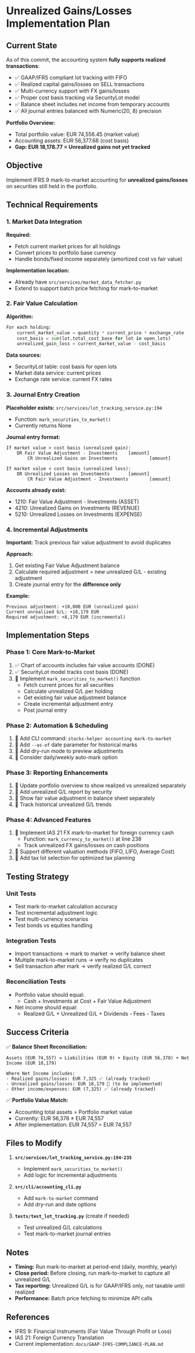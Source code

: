 # Unrealized Gains/Losses Implementation Plan

## Current State

As of this commit, the accounting system **fully supports realized transactions**:
- ✅ GAAP/IFRS compliant lot tracking with FIFO
- ✅ Realized capital gains/losses on SELL transactions
- ✅ Multi-currency support with FX gains/losses
- ✅ Proper cost basis tracking via SecurityLot model
- ✅ Balance sheet includes net income from temporary accounts
- ✅ All journal entries balanced with Numeric(20, 8) precision

**Portfolio Overview:**
- Total portfolio value: EUR 74,556.45 (market value)
- Accounting assets: EUR 56,377.68 (cost basis)
- **Gap: EUR 18,178.77 = Unrealized gains not yet tracked**

## Objective

Implement IFRS 9 mark-to-market accounting for **unrealized gains/losses** on securities still held in the portfolio.

## Technical Requirements

### 1. Market Data Integration

**Required:**
- Fetch current market prices for all holdings
- Convert prices to portfolio base currency
- Handle bonds/fixed income separately (amortized cost vs fair value)

**Implementation location:**
- Already have `src/services/market_data_fetcher.py`
- Extend to support batch price fetching for mark-to-market

### 2. Fair Value Calculation

**Algorithm:**
```python
For each holding:
    current_market_value = quantity * current_price * exchange_rate
    cost_basis = sum(lot.total_cost_base for lot in open_lots)
    unrealized_gain_loss = current_market_value - cost_basis
```

**Data sources:**
- SecurityLot table: cost basis for open lots
- Market data service: current prices
- Exchange rate service: current FX rates

### 3. Journal Entry Creation

**Placeholder exists:** `src/services/lot_tracking_service.py:194`
- Function: `mark_securities_to_market()`
- Currently returns None

**Journal entry format:**
```
If market value > cost basis (unrealized gain):
    DR Fair Value Adjustment - Investments    [amount]
        CR Unrealized Gains on Investments            [amount]

If market value < cost basis (unrealized loss):
    DR Unrealized Losses on Investments       [amount]
        CR Fair Value Adjustment - Investments        [amount]
```

**Accounts already exist:**
- 1210: Fair Value Adjustment - Investments (ASSET)
- 4210: Unrealized Gains on Investments (REVENUE)
- 5210: Unrealized Losses on Investments (EXPENSE)

### 4. Incremental Adjustments

**Important:** Track previous fair value adjustment to avoid duplicates

**Approach:**
1. Get existing Fair Value Adjustment balance
2. Calculate required adjustment = new unrealized G/L - existing adjustment
3. Create journal entry for the **difference only**

**Example:**
```
Previous adjustment: +10,000 EUR (unrealized gain)
Current unrealized G/L: +18,179 EUR
Required adjustment: +8,179 EUR (incremental)
```

## Implementation Steps

### Phase 1: Core Mark-to-Market
1. ✅ Chart of accounts includes fair value accounts (DONE)
2. ✅ SecurityLot model tracks cost basis (DONE)
3. 🔲 Implement `mark_securities_to_market()` function
   - Fetch current prices for all securities
   - Calculate unrealized G/L per holding
   - Get existing fair value adjustment balance
   - Create incremental adjustment entry
   - Post journal entry

### Phase 2: Automation & Scheduling
1. 🔲 Add CLI command: `stocks-helper accounting mark-to-market`
2. 🔲 Add `--as-of` date parameter for historical marks
3. 🔲 Add dry-run mode to preview adjustments
4. 🔲 Consider daily/weekly auto-mark option

### Phase 3: Reporting Enhancements
1. 🔲 Update portfolio overview to show realized vs unrealized separately
2. 🔲 Add unrealized G/L report by security
3. 🔲 Show fair value adjustment in balance sheet separately
4. 🔲 Track historical unrealized G/L trends

### Phase 4: Advanced Features
1. 🔲 Implement IAS 21 FX mark-to-market for foreign currency cash
   - Function: `mark_currency_to_market()` at line 238
   - Track unrealized FX gains/losses on cash positions
2. 🔲 Support different valuation methods (FIFO, LIFO, Average Cost)
3. 🔲 Add tax lot selection for optimized tax planning

## Testing Strategy

### Unit Tests
- Test mark-to-market calculation accuracy
- Test incremental adjustment logic
- Test multi-currency scenarios
- Test bonds vs equities handling

### Integration Tests
- Import transactions → mark to market → verify balance sheet
- Multiple mark-to-market runs → verify no duplicates
- Sell transaction after mark → verify realized G/L correct

### Reconciliation Tests
- Portfolio value should equal:
  - Cash + Investments at Cost + Fair Value Adjustment
- Net income should equal:
  - Realized G/L + Unrealized G/L + Dividends - Fees - Taxes

## Success Criteria

✅ **Balance Sheet Reconciliation:**
```
Assets (EUR 74,557) = Liabilities (EUR 0) + Equity (EUR 56,378) + Net Income (EUR 18,179)

Where Net Income includes:
- Realized gains/losses: EUR 7,325 ✅ (already tracked)
- Unrealized gains/losses: EUR 18,179 🔲 (to be implemented)
- Other income/expenses: EUR (7,325) ✅ (already tracked)
```

✅ **Portfolio Value Match:**
- Accounting total assets = Portfolio market value
- Currently: EUR 56,378 ≠ EUR 74,557
- After implementation: EUR 74,557 = EUR 74,557

## Files to Modify

1. **`src/services/lot_tracking_service.py:194-235`**
   - Implement `mark_securities_to_market()`
   - Add logic for incremental adjustments

2. **`src/cli/accounting_cli.py`**
   - Add `mark-to-market` command
   - Add dry-run and date options

3. **`tests/test_lot_tracking.py`** (create if needed)
   - Test unrealized G/L calculations
   - Test mark-to-market journal entries

## Notes

- **Timing:** Run mark-to-market at period-end (daily, monthly, yearly)
- **Close period:** Before closing, run mark-to-market to capture all unrealized G/L
- **Tax reporting:** Unrealized G/L is for GAAP/IFRS only, not taxable until realized
- **Performance:** Batch price fetching to minimize API calls

## References

- IFRS 9: Financial Instruments (Fair Value Through Profit or Loss)
- IAS 21: Foreign Currency Translation
- Current implementation: `docs/GAAP-IFRS-COMPLIANCE-PLAN.md`
